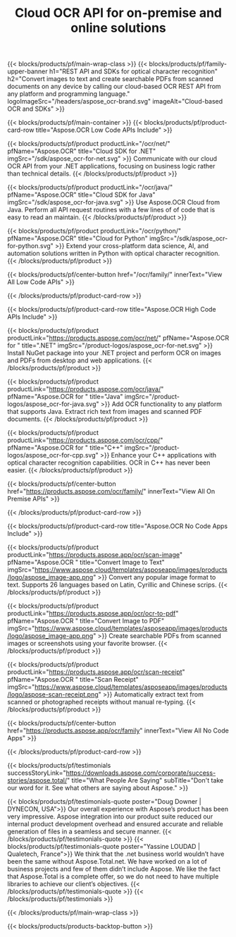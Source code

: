 ﻿---
title: Cloud OCR API for on-premise and online solutions
description: Develop desktop, web and cloud optical character recognition solutions by delegating all the heavy lifting to our cloud-based REST API.
weight: 70
url: /
---

{{< blocks/products/pf/main-wrap-class >}}
{{< blocks/products/pf/family-upper-banner h1="REST API and SDKs for optical character recognition" h2="Convert images to text and create searchable PDFs from scanned documents on any device by calling our cloud-based OCR REST API from any platform and programming language." logoImageSrc="/headers/aspose_ocr-brand.svg" imageAlt="Cloud-based OCR and SDKs" >}}

{{< blocks/products/pf/main-container >}}
{{< blocks/products/pf/product-card-row title="Aspose.OCR Low Code APIs Include" >}}

{{< blocks/products/pf/product productLink="/ocr/net/" pfName="Aspose.OCR" title="Cloud SDK for .NET" imgSrc="/sdk/aspose_ocr-for-net.svg" >}}
Communicate with our cloud OCR API from your .NET applications, focusing on business logic rather than technical details.
{{< /blocks/products/pf/product >}}

{{< blocks/products/pf/product productLink="/ocr/java/" pfName="Aspose.OCR" title="Cloud SDK for Java" imgSrc="/sdk/aspose_ocr-for-java.svg" >}}
Use Aspose.OCR Cloud from Java. Perform all API request routines with a few lines of of code that is easy to read an maintain.
{{< /blocks/products/pf/product >}}

{{< blocks/products/pf/product productLink="/ocr/python/" pfName="Aspose.OCR" title="Cloud for Python" imgSrc="/sdk/aspose_ocr-for-python.svg" >}}
Extend your cross-platform data science, AI, and automation solutions written in Python with optical character recognition.
{{< /blocks/products/pf/product >}}

{{< blocks/products/pf/center-button href="/ocr/family/" innerText="View All Low Code APIs" >}}

{{< /blocks/products/pf/product-card-row >}}

{{< blocks/products/pf/product-card-row title="Aspose.OCR High Code APIs Include" >}}

{{< blocks/products/pf/product productLink="https://products.aspose.com/ocr/net/" pfName="Aspose.OCR for " title=".NET" imgSrc="/product-logos/aspose_ocr-for-net.svg" >}}
Install NuGet package into your .NET project and perform OCR on images and PDFs from desktop and web applications.
{{< /blocks/products/pf/product >}}

{{< blocks/products/pf/product productLink="https://products.aspose.com/ocr/java/" pfName="Aspose.OCR for " title="Java" imgSrc="/product-logos/aspose_ocr-for-java.svg" >}}
Add OCR functionality to any platform that supports Java. Extract rich text from images and scanned PDF documents.
{{< /blocks/products/pf/product >}}

{{< blocks/products/pf/product productLink="https://products.aspose.com/ocr/cpp/" pfName="Aspose.OCR for " title="C++" imgSrc="/product-logos/aspose_ocr-for-cpp.svg" >}}
Enhance your C++ applications with optical character recognition capabilities. OCR in C++ has never been easier.
{{< /blocks/products/pf/product >}}

{{< blocks/products/pf/center-button href="https://products.aspose.com/ocr/family/" innerText="View All On Premise APIs" >}}

{{< /blocks/products/pf/product-card-row >}}

{{< blocks/products/pf/product-card-row title="Aspose.OCR No Code Apps Include" >}}

{{< blocks/products/pf/product productLink="https://products.aspose.app/ocr/scan-image" pfName="Aspose.OCR " title="Convert Image to Text" imgSrc="https://www.aspose.cloud/templates/asposeapp/images/products/logo/aspose_image-app.png" >}}
Convert any popular image format to text. Supports 26 languages based on Latin, Cyrillic and Chinese scrips.
{{< /blocks/products/pf/product >}}

{{< blocks/products/pf/product productLink="https://products.aspose.app/ocr/ocr-to-pdf" pfName="Aspose.OCR " title="Convert Image to PDF" imgSrc="https://www.aspose.cloud/templates/asposeapp/images/products/logo/aspose_image-app.png" >}}
Create searchable PDFs from scanned images or screenshots using your favorite browser.
{{< /blocks/products/pf/product >}}

{{< blocks/products/pf/product productLink="https://products.aspose.app/ocr/scan-receipt" pfName="Aspose.OCR " title="Scan Receipt" imgSrc="https://www.aspose.cloud/templates/asposeapp/images/products/logo/aspose-scan-receipt.png" >}}
Automatically extract text from scanned or photographed receipts without manual re-typing.
{{< /blocks/products/pf/product >}}

{{< blocks/products/pf/center-button href="https://products.aspose.app/ocr/family" innerText="View All No Code Apps" >}}

{{< /blocks/products/pf/product-card-row >}}

{{< blocks/products/pf/testimonials successStoryLink="https://downloads.aspose.com/corporate/success-stories/aspose.total/" title="What People Are Saying" subTitle="Don't take our word for it. See what others are saying about Aspose." >}}

{{< blocks/products/pf/testimonials-quote poster="Doug Downer | DYNECON, USA">}}
Our overall experience with Aspose’s product has been very impressive. Aspose integration into our product suite reduced our internal product development overhead and ensured accurate and reliable generation of files in a seamless and secure manner.
{{< /blocks/products/pf/testimonials-quote >}}
{{< blocks/products/pf/testimonials-quote poster="Yassine LOUDAD | Qualetech, France">}}
We think that the .net business world wouldn’t have been the same without Aspose.Total.net. We have worked on a lot of business projects and few of them didn’t include Aspose. We like the fact that Aspose.Total is a complete offer, so we do not need to have multiple libraries to achieve our client’s objectives.
{{< /blocks/products/pf/testimonials-quote >}}
{{< /blocks/products/pf/testimonials >}}

{{< /blocks/products/pf/main-wrap-class >}}

{{< blocks/products/products-backtop-button >}}
